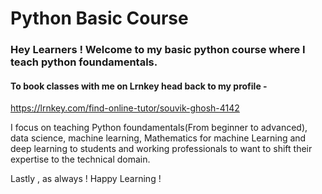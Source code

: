 # Python Basic Course
### Hey Learners ! Welcome to my basic python course where I teach python foundamentals.
#### To book classes with me on Lrnkey head back to my profile -


https://lrnkey.com/find-online-tutor/souvik-ghosh-4142


I focus on teaching Python foundamentals(From beginner to advanced),
data science, machine learning, Mathematics for machine Learning and
deep learning to students and working professionals to want to shift 
their expertise to the technical domain.

Lastly , as always ! Happy Learning !
